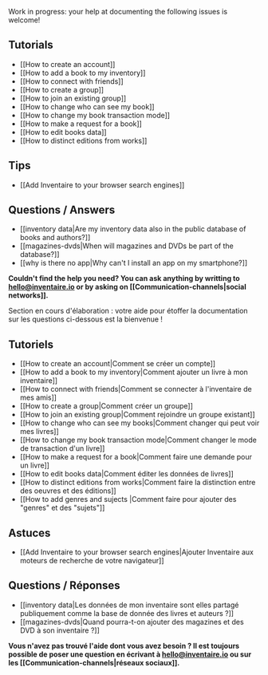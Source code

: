 <!-- LANG:EN, title="Frequently Asked Questions"-->
Work in progress: your help at documenting the following issues is welcome!

## Tutorials

* [[How to create an account]]
* [[How to add a book to my inventory]]
* [[How to connect with friends]]
* [[How to create a group]]
* [[How to join an existing group]]
* [[How to change who can see my book]]
* [[How to change my book transaction mode]]
* [[How to make a request for a book]]
* [[How to edit books data]]
* [[How to distinct editions from works]]

## Tips

* [[Add Inventaire to your browser search engines]]

## Questions / Answers

* [[inventory data|Are my inventory data also in the public database of books and authors?]]
* [[magazines-dvds|When will magazines and DVDs be part of the database?]]
* [[why is there no app|Why can't I install an app on my smartphone?]]

**Couldn't find the help you need? You can ask anything by writting to [hello@inventaire.io](mailto:hello@inventaire.io) or by asking on [[Communication-channels|social networks]].**

<!-- LANG:FR, title="Foire Aux Questions"-->
Section en cours d'élaboration : votre aide pour étoffer la documentation sur les questions ci-dessous est la bienvenue !

## Tutoriels

* [[How to create an account|Comment se créer un compte]]
* [[How to add a book to my inventory|Comment ajouter un livre à mon inventaire]]
* [[How to connect with friends|Comment se connecter à l'inventaire de mes amis]]
* [[How to create a group|Comment créer un groupe]]
* [[How to join an existing group|Comment rejoindre un groupe existant]]
* [[How to change who can see my books|Comment changer qui peut voir mes livres]]
* [[How to change my book transaction mode|Comment changer le mode de transaction d'un livre]]
* [[How to make a request for a book|Comment faire une demande pour un livre]]
* [[How to edit books data|Comment éditer les données de livres]]
* [[How to distinct editions from works|Comment faire la distinction entre des oeuvres et des éditions]]
* [[How to add genres and sujects |Comment faire pour ajouter des "genres" et des "sujets"]]

## Astuces

* [[Add Inventaire to your browser search engines|Ajouter Inventaire aux moteurs de recherche de votre navigateur]]

## Questions / Réponses

* [[inventory data|Les données de mon inventaire sont elles partagé publiquement comme la base de donnée des livres et auteurs ?]]
* [[magazines-dvds|Quand pourra-t-on ajouter des magazines et des DVD à son inventaire ?]]

**Vous n'avez pas trouvé l'aide dont vous avez besoin ? Il est toujours possible de poser une question en écrivant à [hello@inventaire.io](mailto:hello@inventaire.io) ou sur les [[Communication-channels|réseaux sociaux]].**